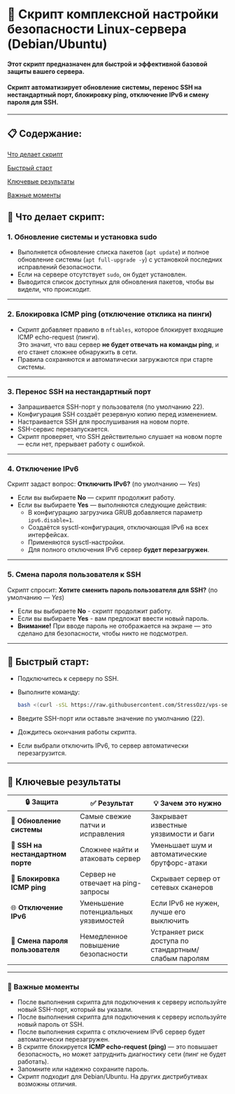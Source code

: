 # 🔐 Скрипт комплексной настройки безопасности Linux-сервера (Debian/Ubuntu)

#### Этот скрипт предназначен для быстрой и эффективной базовой защиты вашего сервера.
#### Скрипт автоматизирует обновление системы, перенос SSH на нестандартный порт, блокировку ping, отключение IPv6 и смену пароля для SSH.

---
## 📋 Содержание:
[Что делает скрипт](#-Что-делает-скрипт)

[Быстрый старт](#-Быстрый-старт)

[Ключевые результаты](#-Ключевые-результаты)

[Важные моменты](#-Важные-моменты)

## 📌 Что делает скрипт:
### 1. Обновление системы и установка sudo
- Выполняется обновление списка пакетов (`apt update`) и полное обновление системы (`apt full-upgrade -y`) с установкой последних исправлений безопасности.
- Если на сервере отсутствует `sudo`, он будет установлен.
- Выводится список доступных для обновления пакетов, чтобы вы видели, что происходит.

---

### 2. Блокировка ICMP ping (отключение отклика на пинги)

- Скрипт добавляет правило в `nftables`, которое блокирует входящие ICMP echo-request (пинги).  
  Это значит, что ваш сервер **не будет отвечать на команды ping**, и его станет сложнее обнаружить в сети.
- Правила сохраняются и автоматически загружаются при старте системы.

---

### 3. Перенос SSH на нестандартный порт
- Запрашивается SSH-порт у пользователя (по умолчанию 22).
- Конфигурация SSH создаёт резервную копию перед изменением.
- Настраивается SSH для прослушивания на новом порте.
- SSH-сервис перезапускается.
- Скрипт проверяет, что SSH действительно слушает на новом порте — если нет, прерывает работу с ошибкой.

---

### 4. Отключение IPv6 
Cкрипт задаст вопрос: **Отключить IPv6?** (по умолчанию — *Yes*)
- Если вы выбираете **No** — скрипт продолжит работу. 
- Если вы выбираете **Yes** — выполняются следующие действия:
  - В конфигурацию загрузчика GRUB добавляется параметр `ipv6.disable=1`.  
  - Создаётся sysctl-конфигурация, отключающая IPv6 на всех интерфейсах.  
  - Применяются sysctl-настройки.  
  - Для полного отключения IPv6 сервер **будет перезагружен**.

---

### 5. Смена пароля пользователя к SSH
Cкрипт спросит: **Хотите сменить пароль пользователя для SSH?** (по умолчанию — *Yes*)
- Если вы выбираете **No** - скрипт продолжит работу.
- Если вы выбираете **Yes** - вам предложат ввести новый пароль.
- **Внимание!** При вводе пароль не отображается на экране — это сделано для безопасности, чтобы никто не подсмотрел.

---

## 🚀 Быстрый старт:
- Подключитесь к серверу по SSH.

- Выполните команду:

   ```bash
   bash <(curl -sSL https://raw.githubusercontent.com/StressOzz/vps-setup/main/vps-settings.sh)

- Введите SSH-порт или оставьте значение по умолчанию (22).

- Дождитесь окончания работы скрипта.

- Если выбрали отключить IPv6, то сервер автоматически перезагрузится.

---

## 🎯 Ключевые результаты

| 🔒 Защита                | ✅ Результат                          | 💡 Зачем это нужно                              |
|-------------------------|------------------------------------|------------------------------------------------|
| 🔄 **Обновление системы** | Самые свежие патчи и исправления    | Закрывает известные уязвимости и баги           |
| 🔐 **SSH на нестандартном порте** | Сложнее найти и атаковать сервер      | Уменьшает шум и автоматические брутфорс-атаки  |
| 🚫 **Блокировка ICMP ping** | Сервер не отвечает на ping-запросы   | Скрывает сервер от сетевых сканеров             |
| 🌐 **Отключение IPv6**  | Уменьшение потенциальных уязвимостей | Если IPv6 не нужен, лучше его выключить          |
| 🔑 **Смена пароля пользователя**  | Немедленное повышение безопасности | Устраняет риск доступа по стандартным/слабым паролям|
---

### 📌 Важные моменты

- После выполнения скрипта для подключения к серверу используйте новый SSH-порт, который вы указали.  
- После выполнения скрипта для подключения к серверу используйте новый пароль от SSH.
- После выполнения скрипта с отключением IPv6 сервер будет автоматически перезагружен.
- В скрипте блокируется **ICMP echo-request (ping)** — это повышает безопасность, но может затруднить диагностику сети (пинг не будет работать).
- Запомните или надежно сохраните пароль.
- Скрипт подходит для Debian/Ubuntu. На других дистрибутивах возможны отличия.
